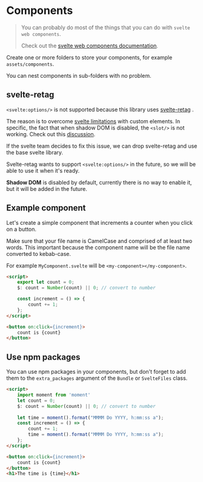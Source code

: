 # Components

> You can probably do most of the things that you can do with `svelte web components`.
>
> Check out the [svelte web components documentation](https://svelte.dev/docs/custom-elements-api).



Create one or more folders to store your components, for example `assets/components`.

You can nest components in sub-folders with no problem.

## svelte-retag

`<svelte:options/>` is not supported because this library
uses [svelte-retag](https://github.com/patricknelson/svelte-retag) .

The reason is to overcome [svelte limitations](https://github.com/patricknelson/svelte-retag) with custom elements.
In specific, the fact that when shadow DOM is disabled, the `<slot/>` is not working. Check out this [discussion](https://github.com/sveltejs/svelte/issues/8686).

If the svelte team decides to fix this issue, we can drop svelte-retag and use the base svelte library.

Svelte-retag wants to support `<svelte:options/>` in the future, so we will be able to use it when it's ready.

 

**Shadow DOM** is disabled by default, currently there is no way to enable it, but it will be added in the future.

## Example component

Let's create a simple component that increments a counter when you click on a button.

Make sure that your file name is CamelCase and comprised of at least two words.
This important because the component name will be the file name converted to kebab-case.

For example `MyComponent.svelte` will be `<my-component></my-component>`.

``` html title="MyCounter.svelte"
<script>
    export let count = 0;
    $: count = Number(count) || 0; // convert to number

    const increment = () => {
        count += 1;
    };
</script>

<button on:click={increment}>
    count is {count}
</button>
```

## Use npm packages

You can use npm packages in your components, but don't forget to add them to the `extra_packages` argument of
the `Bundle` or `SvelteFiles` class.

``` html title="MyCounter.svelte"
<script>
    import moment from 'moment'
    let count = 0;
    $: count = Number(count) || 0; // convert to number
    
    let time = moment().format("MMMM Do YYYY, h:mm:ss a");
    const increment = () => {
        count += 1;
        time = moment().format("MMMM Do YYYY, h:mm:ss a");
    };
</script>

<button on:click={increment}>
    count is {count}
</button>
<h1>The time is {time}</h1>
```
